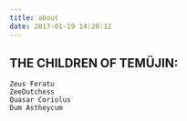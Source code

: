 ```yaml
---
title: about
date: 2017-01-19 14:28:12
---
```

## THE CHILDREN OF TEMÜJIN:

```
Zeus Feratu
ZeeDutchess
Quasar Coriolus
Dum Astheycum
```